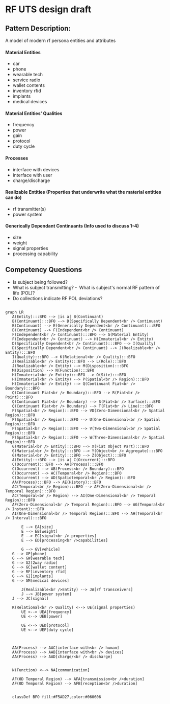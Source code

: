 # RF UTS design draft
## Pattern Description:
A model of modern rf persona entities and attributes
#### Material Entities
- car
- phone
- wearable tech
- service radio
- wallet contents
- inventory rfid
- implants
- medical devices
#### Material Entities' Qualities
- frequency
- power
- gain
- protocol
- duty cycle
#### Processes
- interface with devices
- interface with user
- charge/discharge
#### Realizable Entities (Properties that underwrite what the material entities can do)
- rf transmitter(s)
- power system
#### Generically Dependant Continuants (Info used to discuss 1-4)
- size
- weight
- signal properties
- processing capability
## Competency Questions
- Is subject being followed?
- What is subject transmitting?
- What is subject's normal RF pattern of life (POL)?
- Do collections indicate RF POL deviations?
 ```mermaid

graph LR
    A(Entity):::BFO --> |is a| B(Continuant)
    B(Continuant):::BFO --> D(Specifically Dependent<br /> Continuant)
    B(Continuant) --> E(Generically Dependent<br /> Continuant):::BFO
    B(Continuant) --> F(Independent<br /> Continuant)
    F(Independent<br /> Continuant):::BFO --> G(Material Entity)
    F(Independent<br /> Continuant) --> H(Immaterial<br /> Entity)
    D(Specifically Dependent<br /> Continuant):::BFO --> I(Quality)
    D(Specifically Dependent<br /> Continuant) --> J(Realizable<br /> Entity):::BFO
    I(Quality):::BFO --> K(Relational<br /> Quality):::BFO
    J(Realizable<br /> Entity):::BFO --> L(Role):::BFO
    J(Realizable<br /> Entity) --> M(Disposition):::BFO
    M(Disposition) --> N(Function):::BFO
    H(Immaterial<br /> Entity):::BFO --> O(Site):::BFO
    H(Immaterial<br /> Entity) --> P(Spatial<br /> Region):::BFO
    H(Immaterial<br /> Entity) --> Q(Continuant Fiat<br /> Boundary):::BFO
    Q(Continuant Fiat<br /> Boundary):::BFO --> R(Fiat<br /> Point):::BFO
    Q(Continuant Fiat<br /> Boundary) --> S(Fiat<br /> Surface):::BFO
    Q(Continuant Fiat<br /> Boundary) --> T(Fiat<br /> Line):::BFO
    P(Spatial<br /> Region):::BFO --> VD(Zero-Dimensional<br /> Spatial Region):::BFO
    P(Spatial<br /> Region):::BFO --> U(One-Dimensional<br /> Spatial Region):::BFO
    P(Spatial<br /> Region):::BFO --> V(Two-Dimensional<br /> Spatial Region):::BFO
    P(Spatial<br /> Region):::BFO --> W(Three-Dimensional<br /> Spatial Region):::BFO
    G(Material<br /> Entity):::BFO --> X(Fiat Object Part):::BFO
    G(Material<br /> Entity):::BFO --> Y(Object<br /> Aggregate):::BFO
    G(Material<br /> Entity):::BFO --> Z(Object):::BFO
    A(Entity):::BFO --> |is a| C(Occurrent):::BFO
    C(Occurrent):::BFO --> AA(Process):::BFO
    C(Occurrent) --> AB(Process<br /> Boundary):::BFO
    C(Occurrent) --> AC(Temporal<br /> Region):::BFO
    C(Occurrent) --> AD(Spatiotemporal<br /> Region):::BFO
    AA(Process):::BFO --> AE(History):::BFO
    AC(Temporal<br /> Region):::BFO --> AF(Zero-Dimensional<br /> Temporal Region):::BFO
    AC(Temporal<br /> Region) --> AI(One-Dimensional<br /> Temporal Region):::BFO
    AF(Zero-Dimensional<br /> Temporal Region):::BFO --> AG(Temporal<br /> Instant):::BFO
    AI(One-Dimensional<br /> Temporal Region):::BFO --> AH(Temporal<br /> Interval):::BFO
    	
    	E --> EA[size]
    	E --> EB[weight]
    	E --> EC[signal<br /> properties]
    	E --> ED[processing<br />capabilities]
    	
    	G --> GV[vehicle]
	G --> GP[phone]
	G --> GW[wearable tech]
	G --> G2[2way radio]
	G --> GC[wallet content]
	G --> RF[inventory rfid]
	G --> GI[implants]
	G --> GM[medical devices]
    	
    	J(Realizable<br />Entity) --> JA[rf transceivers]
    	J --> JB[power system]
	J --> JC[signal]
    	
	K(Relational<br /> Quality) <--> UE(signal properties)
		UE <--> UEA[frequency]
		UE <--> UEB[power]
		
		UE <--> UED[protocol]
		UE <--> UEF[duty cycle]
		


	AA(Process) --> AAC[interface with<br /> human]
	AA(Process) --> AAB[interface with<br /> devices]
	AA(Process) --> AAD[charge/<br /> discharge]
	
	
	N(Function) <--> NA[communication]
	        
	AF(0D Temporal Region) --> AFA[transmission<br />duration]
	AF(0D Temporal Region) --> AFB[reception<br />duration]


    classDef BFO fill:#F5AD27,color:#060606
